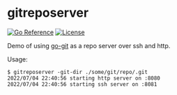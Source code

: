 # gitreposerver

[![Go Reference](https://pkg.go.dev/badge/go.seankhliao.com/gitreposerver.svg)](https://pkg.go.dev/go.seankhliao.com/gitreposerver)
[![License](https://img.shields.io/github/license/seankhliao/gitreposerver.svg?style=flat-square)](LICENSE)

Demo of using [go-git](https://github.com/go-git/go-git) as a repo server over ssh and http.

Usage:

```
$ gitreposerver -git-dir ./some/git/repo/.git
2022/07/04 22:40:56 starting http server on :8080
2022/07/04 22:40:56 starting ssh server on :8081
```
